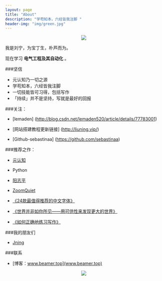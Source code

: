 ```yaml
---
layout: page
title: "About"
description: "学苟知本，六经皆我注脚 "
header-img: "img/green.jpg"
---
```



<center>
    <p><img src="http://7xlfkx.com1.z0.glb.clouddn.com/white2.jpg" align="center"></p>
</center>

我是刘宁，为宝丁生，朴芦而为。

现在学习 **电气工程及其自动化** 。

###坚信


- 元认知乃一切之源
- 学苟知本，六经皆我注脚 
- 一切技能皆可习得，包括写作
- 「持续」并不是坚持，写就是最好的回报


###关注：


- [lemaden] (http://blog.csdn.net/lemaden520/article/details/77783001)

- [网站搭建教程更新链接] (http://liuning.vip/)

- [Github-sebastinaa] (https://github.com/sebastinaa)


###推荐之作：
- [元认知](http://www.mesule.com/)
- Python
- [阳志平](http://www.yangzhiping.com/)
- [ZoomQuiet](http://blog.zoomquiet.io/)

- [《24款最值得推荐的中文字体》](http://cnfeat.com/blog/2015/05/22/a-24-chinese-fonts/)

- [《世界并非如你所见——用可供性来发现更大的世界》](http://cnfeat.com/blog/2015/05/01/affordance/)

- [《如何正确地练习写作》](http://cnfeat.com/blog/2015/03/02/how-to-write/)


###我的朋友们

- [Jning](http://yilee.me)

###联系

- [博客：www.beamer.top](www.beamer.top)




<center>
    <p><img src="http://i173.photobucket.com/albums/w63/cnfeat/2015-08-29-2_zpsqj7po8eo.png" align="center"></p>
</center>






